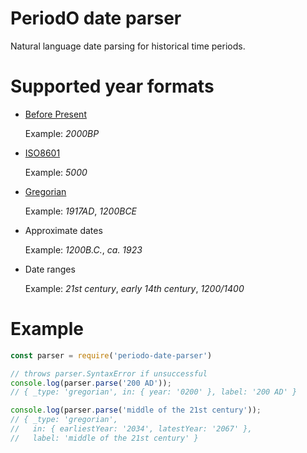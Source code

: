# PeriodO date parser
Natural language date parsing for historical time periods.

# Supported year formats

  * [Before Present](https://en.wikipedia.org/wiki/Before_Present)

    Example: *2000BP*

  * [ISO8601](https://en.wikipedia.org/wiki/ISO_8601)

    Example: *5000*

  * [Gregorian](https://en.wikipedia.org/wiki/Gregorian_calendar)

    Example: *1917AD*, *1200BCE*

  * Approximate dates

    Example: *1200B.C.*, *ca. 1923*

  * Date ranges

    Example: *21st century*, *early 14th century*, *1200/1400*

# Example

```javascript
const parser = require('periodo-date-parser')

// throws parser.SyntaxError if unsuccessful
console.log(parser.parse('200 AD'));
// { _type: 'gregorian', in: { year: '0200' }, label: '200 AD' }

console.log(parser.parse('middle of the 21st century'));
// { _type: 'gregorian',
//   in: { earliestYear: '2034', latestYear: '2067' },
//   label: 'middle of the 21st century' }
```
